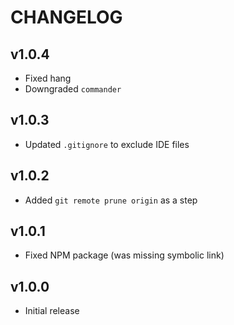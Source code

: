 # CHANGELOG

## v1.0.4

- Fixed hang
- Downgraded `commander`

## v1.0.3

- Updated `.gitignore` to exclude IDE files

## v1.0.2

- Added `git remote prune origin` as a step

## v1.0.1

- Fixed NPM package (was missing symbolic link)

## v1.0.0

- Initial release
